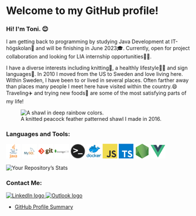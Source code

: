 # Welcome to my GitHub profile!

### Hi! I'm Toni. 😊 

I am getting back to programming by studying Java Development at IT-högskolan🏫 and will be finishing in June 2023🎓. Currently, open for project collaboration and looking for LIA internship opportunities👩‍💻. 

I have a diverse interests including knitting🧶, a healthly lifestyle🏃‍♀️ and sign languages🤟. In 2010 I moved from the US to Sweden and love living here. Within Sweden, I have been to or lived in several places. Often farther away than places many people I meet here have visited within the country.😄 Traveling✈️ and trying new foods🍡 are some of the most satisfying parts of my life!   

<figure>
<img width="300px"  alt="A shawl in deep rainbow colors." src="https://images4-g.ravelrycache.com/uploads/bratae/402496336/20161008_140908_medium2.jpg"/>
   <figcaption> A knitted peacock feather patterned shawl I made in 2016. </figcaption>
</figure>



### Languages and Tools: 

<code><img height="40" src="https://raw.githubusercontent.com/github/explore/80688e429a7d4ef2fca1e82350fe8e3517d3494d/topics/java/java.png"></code>
<code><img height="40" src="https://raw.githubusercontent.com/github/explore/80688e429a7d4ef2fca1e82350fe8e3517d3494d/topics/mysql/mysql.png"></code>
<code><img height="40" src="https://raw.githubusercontent.com/github/explore/80688e429a7d4ef2fca1e82350fe8e3517d3494d/topics/git/git.png"></code>
<code><img height="40" src="https://raw.githubusercontent.com/github/explore/80688e429a7d4ef2fca1e82350fe8e3517d3494d/topics/mongodb/mongodb.png"></code>
<code><img height="40" src="https://raw.githubusercontent.com/github/explore/80688e429a7d4ef2fca1e82350fe8e3517d3494d/topics/terminal/terminal.png"></code>
<code><img height="40" src="https://raw.githubusercontent.com/github/explore/80688e429a7d4ef2fca1e82350fe8e3517d3494d/topics/docker/docker.png"></code>
<code><img height="40" src="https://raw.githubusercontent.com/github/explore/80688e429a7d4ef2fca1e82350fe8e3517d3494d/topics/javascript/javascript.png"></code>
<code><img height="40" src="https://raw.githubusercontent.com/github/explore/80688e429a7d4ef2fca1e82350fe8e3517d3494d/topics/typescript/typescript.png"></code>
<code><img height="40" src="https://raw.githubusercontent.com/github/explore/80688e429a7d4ef2fca1e82350fe8e3517d3494d/topics/nodejs/nodejs.png"></code>
<code><img height="40" src="https://raw.githubusercontent.com/github/explore/80688e429a7d4ef2fca1e82350fe8e3517d3494d/topics/vue/vue.png"></code>


![Your Repository’s Stats](https://github-readme-stats.vercel.app/api?username=ToniKaru&show_icons=true)

### Contact Me: 

<a href="https://www.linkedin.com/in/toni-karu/" rel=nofollow><img src="https://camo.githubusercontent.com/a493f6833f99fb3c85788d6d9305e6b7a42b838e5ee5d138fd9a8214a7e77472/68747470733a2f2f696d672e736869656c64732e696f2f62616467652f6c696e6b6564696e2d2532333030373742352e7376673f267374796c653d666f722d7468652d6261646765266c6f676f3d6c696e6b6564696e266c6f676f436f6c6f723d7768697465" alt="LinkedIn logo" data-canonical-src="https://img.shields.io/badge/linkedin-%230077B5.svg?&amp;style=for-the-badge&amp;logo=linkedin&amp;logoColor=white" style="max-width: 100%;"></a><a href="mailto:toni.karu@gmail.com">
 <img src="https://camo.githubusercontent.com/e038de8614d994cae54455231d33eb0b84b8acae7456ee68d8461af25a366a95/68747470733a2f2f696d672e736869656c64732e696f2f62616467652f4d61696c2d3030373844343f7374796c653d666f722d7468652d6261646765266c6f676f3d6d6963726f736f66742d6f75746c6f6f6b266c6f676f436f6c6f723d7768697465" alt="Outlook logo" data-canonical-src="https://img.shields.io/badge/Mail-0078D4?style=for-the-badge&amp;logo=microsoft-outlook&amp;logoColor=white" style="max-width: 100%;"></a>

 
 - [GitHub Profile Summary](https://profile-summary-for-github.com/user/ToniKaru)
